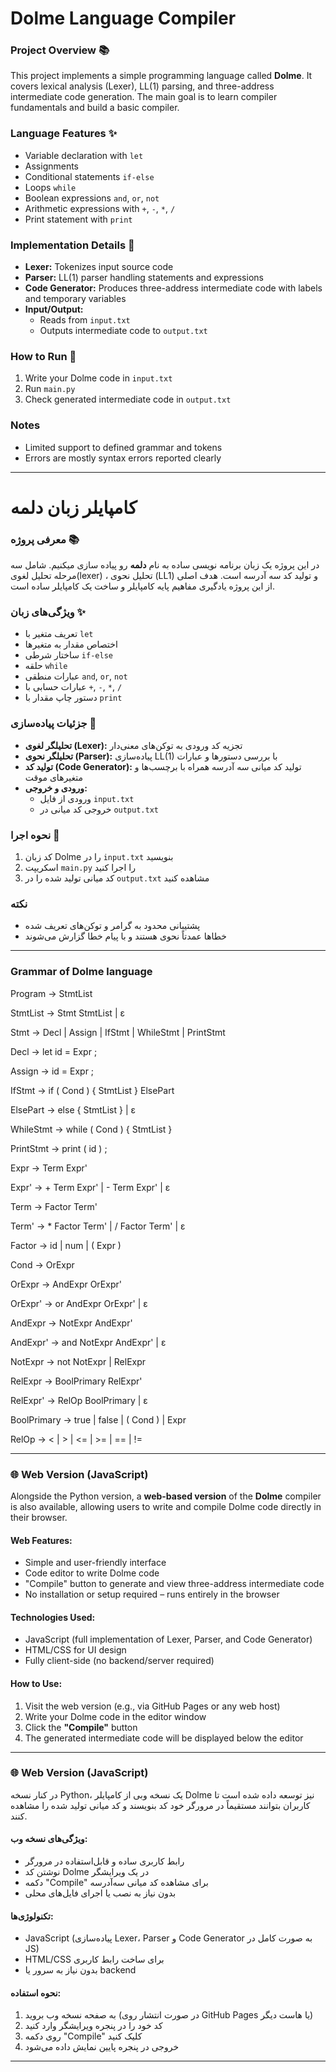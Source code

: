 # Dolme Language Compiler

### Project Overview 📚
This project implements a simple programming language called **Dolme**. It covers lexical analysis (Lexer), LL(1) parsing, and three-address intermediate code generation. The main goal is to learn compiler fundamentals and build a basic compiler.

### Language Features ✨
- Variable declaration with `let`  
- Assignments  
- Conditional statements `if-else`  
- Loops `while`  
- Boolean expressions `and`, `or`, `not`  
- Arithmetic expressions with `+`, `-`, `*`, `/`  
- Print statement with `print`  

### Implementation Details 🔧
- **Lexer:** Tokenizes input source code  
- **Parser:** LL(1) parser handling statements and expressions  
- **Code Generator:** Produces three-address intermediate code with labels and temporary variables  
- **Input/Output:**  
  - Reads from `input.txt`  
  - Outputs intermediate code to `output.txt`  

### How to Run 🚀
1. Write your Dolme code in `input.txt`  
2. Run `main.py`  
3. Check generated intermediate code in `output.txt`  

### Notes
- Limited support to defined grammar and tokens  
- Errors are mostly syntax errors reported clearly  

---

# کامپایلر زبان دلمه

### معرفی پروژه 📚
در این پروژه یک زبان برنامه نویسی ساده به نام **دلمه** رو پیاده سازی میکنیم. شامل سه مرحله تحلیل لغوی(lexer) ، تحلیل نحوی (LL1) و تولید کد سه آدرسه است. هدف اصلی از این پروژه یادگیری مفاهیم پایه کامپایلر و ساخت یک کامپایلر ساده است.

### ویژگی‌های زبان ✨
- تعریف متغیر با `let`
- اختصاص مقدار به متغیرها
- ساختار شرطی `if-else`
- حلقه `while`
- عبارات منطقی `and`, `or`, `not`
- عبارات حسابی با `+`, `-`, `*`, `/`
- دستور چاپ مقدار با `print`

### جزئیات پیاده‌سازی 🔧
- **تحلیلگر لغوی (Lexer):** تجزیه کد ورودی به توکن‌های معنی‌دار  
- **تحلیلگر نحوی (Parser):** پیاده‌سازی LL(1) با بررسی دستورها و عبارات  
- **تولید کد (Code Generator):** تولید کد میانی سه آدرسه همراه با برچسب‌ها و متغیرهای موقت  
- **ورودی و خروجی:**  
  - ورودی از فایل `input.txt`  
  - خروجی کد میانی در `output.txt`  

### نحوه اجرا 🚀
1. کد زبان Dolme را در `input.txt` بنویسید  
2. اسکریپت `main.py` را اجرا کنید  
3. کد میانی تولید شده را در `output.txt` مشاهده کنید  

### نکته
- پشتیبانی محدود به گرامر و توکن‌های تعریف شده  
- خطاها عمدتاً نحوی هستند و با پیام خطا گزارش می‌شوند  

---

### Grammar of Dolme language

Program       → StmtList

StmtList      → Stmt StmtList | ε

Stmt          → Decl 
              | Assign 
              | IfStmt 
              | WhileStmt 
              | PrintStmt

Decl          → let id = Expr ;

Assign        → id = Expr ;

IfStmt        → if ( Cond ) { StmtList } ElsePart

ElsePart      → else { StmtList } | ε

WhileStmt     → while ( Cond ) { StmtList }

PrintStmt     → print ( id ) ;

Expr          → Term Expr'

Expr'         → + Term Expr' 
              | - Term Expr' 
              | ε

Term          → Factor Term'

Term'         → * Factor Term' 
              | / Factor Term' 
              | ε

Factor        → id 
              | num 
              | ( Expr )

Cond          → OrExpr

OrExpr        → AndExpr OrExpr'

OrExpr'       → or AndExpr OrExpr' 
              | ε

AndExpr       → NotExpr AndExpr'

AndExpr'      → and NotExpr AndExpr' 
              | ε

NotExpr       → not NotExpr 
              | RelExpr

RelExpr       → BoolPrimary RelExpr'

RelExpr'      → RelOp BoolPrimary 
              | ε

BoolPrimary   → true 
              | false 
              | ( Cond ) 
              | Expr

RelOp         → < | > | <= | >= | == | !=

---

### 🌐 Web Version (JavaScript)

Alongside the Python version, a **web-based version** of the **Dolme** compiler is also available, allowing users to write and compile Dolme code directly in their browser.

#### Web Features:

* Simple and user-friendly interface
* Code editor to write Dolme code
* "Compile" button to generate and view three-address intermediate code
* No installation or setup required – runs entirely in the browser

#### Technologies Used:

* JavaScript (full implementation of Lexer, Parser, and Code Generator)
* HTML/CSS for UI design
* Fully client-side (no backend/server required)

#### How to Use:

1. Visit the web version (e.g., via GitHub Pages or any web host)
2. Write your Dolme code in the editor window
3. Click the **"Compile"** button
4. The generated intermediate code will be displayed below the editor

---
### 🌐 Web Version (JavaScript)

در کنار نسخه Python، یک نسخه وبی از کامپایلر Dolme نیز توسعه داده شده است تا کاربران بتوانند مستقیماً در مرورگر خود کد بنویسند و کد میانی تولید شده را مشاهده کنند.

#### ویژگی‌های نسخه وب:

* رابط کاربری ساده و قابل‌استفاده در مرورگر
* نوشتن کد Dolme در یک ویرایشگر
* دکمه "Compile" برای مشاهده کد میانی سه‌آدرسه
* بدون نیاز به نصب یا اجرای فایل‌های محلی

#### تکنولوژی‌ها:

* JavaScript (پیاده‌سازی Lexer، Parser و Code Generator به صورت کامل در JS)
* HTML/CSS برای ساخت رابط کاربری
* بدون نیاز به سرور یا backend

#### نحوه استفاده:

1. به صفحه نسخه وب بروید (در صورت انتشار روی GitHub Pages یا هاست دیگر)
2. کد خود را در پنجره ویرایشگر وارد کنید
3. روی دکمه "Compile" کلیک کنید
4. خروجی در پنجره پایین نمایش داده می‌شود

---
